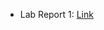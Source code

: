 * Lab Report 1: [Link](https://docs.google.com/document/d/1hvAUKuoFcqgeIkgWaglfq0bGvLsJZb7NZqq-cvxOgLI/edit?usp=sharing)
